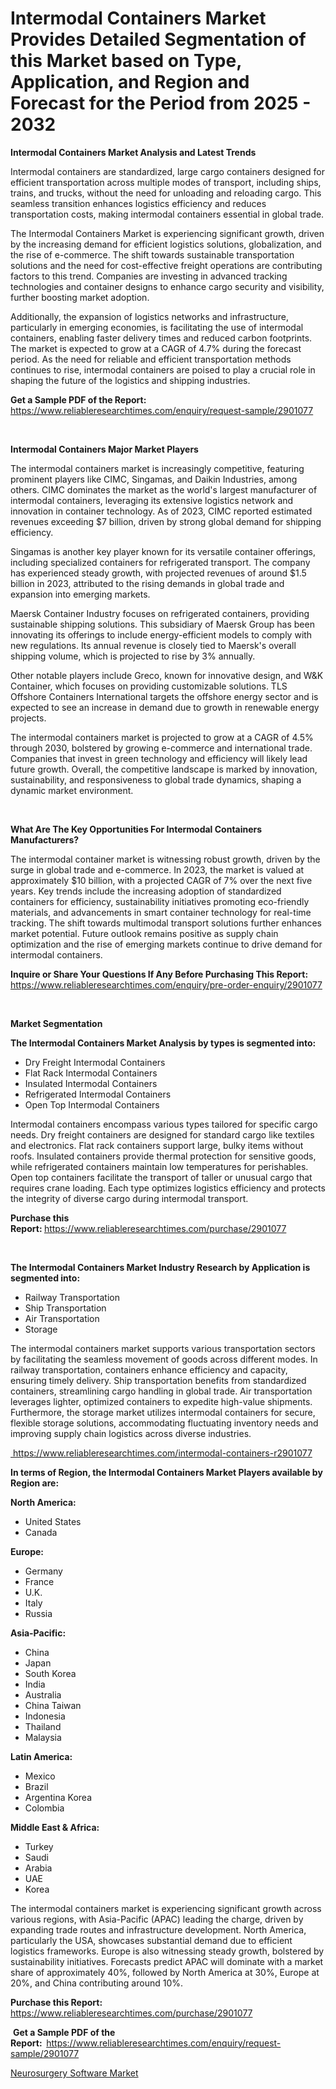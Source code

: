 <p><h1>Intermodal Containers Market Provides Detailed Segmentation of this Market based on Type, Application, and Region and Forecast for the Period from 2025 - 2032</h1></p><p><strong>Intermodal Containers Market Analysis and Latest Trends</strong></p>
<p><p>Intermodal containers are standardized, large cargo containers designed for efficient transportation across multiple modes of transport, including ships, trains, and trucks, without the need for unloading and reloading cargo. This seamless transition enhances logistics efficiency and reduces transportation costs, making intermodal containers essential in global trade.</p><p>The Intermodal Containers Market is experiencing significant growth, driven by the increasing demand for efficient logistics solutions, globalization, and the rise of e-commerce. The shift towards sustainable transportation solutions and the need for cost-effective freight operations are contributing factors to this trend. Companies are investing in advanced tracking technologies and container designs to enhance cargo security and visibility, further boosting market adoption.</p><p>Additionally, the expansion of logistics networks and infrastructure, particularly in emerging economies, is facilitating the use of intermodal containers, enabling faster delivery times and reduced carbon footprints. The market is expected to grow at a CAGR of 4.7% during the forecast period. As the need for reliable and efficient transportation methods continues to rise, intermodal containers are poised to play a crucial role in shaping the future of the logistics and shipping industries.</p></p>
<p><strong>Get a Sample PDF of the Report:&nbsp;</strong> <a href="https://www.reliableresearchtimes.com/enquiry/request-sample/2901077?utm_campaign=2210&utm_medium=2&utm_source=Github&utm_content=ia&utm_term=16032025&utm_id=intermodal-containers">https://www.reliableresearchtimes.com/enquiry/request-sample/2901077</a></p>
<p>&nbsp;</p>
<p><strong>Intermodal Containers Major Market Players</strong></p>
<p><p>The intermodal containers market is increasingly competitive, featuring prominent players like CIMC, Singamas, and Daikin Industries, among others. CIMC dominates the market as the world's largest manufacturer of intermodal containers, leveraging its extensive logistics network and innovation in container technology. As of 2023, CIMC reported estimated revenues exceeding $7 billion, driven by strong global demand for shipping efficiency.</p><p>Singamas is another key player known for its versatile container offerings, including specialized containers for refrigerated transport. The company has experienced steady growth, with projected revenues of around $1.5 billion in 2023, attributed to the rising demands in global trade and expansion into emerging markets.</p><p>Maersk Container Industry focuses on refrigerated containers, providing sustainable shipping solutions. This subsidiary of Maersk Group has been innovating its offerings to include energy-efficient models to comply with new regulations. Its annual revenue is closely tied to Maersk's overall shipping volume, which is projected to rise by 3% annually.</p><p>Other notable players include Greco, known for innovative design, and W&K Container, which focuses on providing customizable solutions. TLS Offshore Containers International targets the offshore energy sector and is expected to see an increase in demand due to growth in renewable energy projects.</p><p>The intermodal containers market is projected to grow at a CAGR of 4.5% through 2030, bolstered by growing e-commerce and international trade. Companies that invest in green technology and efficiency will likely lead future growth. Overall, the competitive landscape is marked by innovation, sustainability, and responsiveness to global trade dynamics, shaping a dynamic market environment.</p></p>
<p>&nbsp;</p>
<p><strong>What Are The Key Opportunities For Intermodal Containers Manufacturers?</strong></p>
<p><p>The intermodal container market is witnessing robust growth, driven by the surge in global trade and e-commerce. In 2023, the market is valued at approximately $10 billion, with a projected CAGR of 7% over the next five years. Key trends include the increasing adoption of standardized containers for efficiency, sustainability initiatives promoting eco-friendly materials, and advancements in smart container technology for real-time tracking. The shift towards multimodal transport solutions further enhances market potential. Future outlook remains positive as supply chain optimization and the rise of emerging markets continue to drive demand for intermodal containers.</p></p>
<p><strong>Inquire or Share Your Questions If Any Before Purchasing This Report:</strong> <a href="https://www.reliableresearchtimes.com/enquiry/pre-order-enquiry/2901077?utm_campaign=2210&utm_medium=2&utm_source=Github&utm_content=ia&utm_term=16032025&utm_id=intermodal-containers">https://www.reliableresearchtimes.com/enquiry/pre-order-enquiry/2901077</a></p>
<p>&nbsp;</p>
<p><strong>Market Segmentation</strong></p>
<p><strong>The Intermodal Containers Market Analysis by types is segmented into:</strong></p>
<p><ul><li> Dry Freight Intermodal Containers</li><li>Flat Rack Intermodal Containers</li><li>Insulated Intermodal Containers</li><li>Refrigerated Intermodal Containers</li><li>Open Top Intermodal Containers </li></ul></p>
<p><p>Intermodal containers encompass various types tailored for specific cargo needs. Dry freight containers are designed for standard cargo like textiles and electronics. Flat rack containers support large, bulky items without roofs. Insulated containers provide thermal protection for sensitive goods, while refrigerated containers maintain low temperatures for perishables. Open top containers facilitate the transport of taller or unusual cargo that requires crane loading. Each type optimizes logistics efficiency and protects the integrity of diverse cargo during intermodal transport.</p></p>
<p><strong>Purchase this Report:&nbsp;</strong><a href="https://www.reliableresearchtimes.com/purchase/2901077?utm_campaign=2210&utm_medium=2&utm_source=Github&utm_content=ia&utm_term=16032025&utm_id=intermodal-containers">https://www.reliableresearchtimes.com/purchase/2901077</a></p>
<p>&nbsp;</p>
<p><strong>The Intermodal Containers Market Industry Research by Application is segmented into:</strong></p>
<p><ul><li> Railway Transportation</li><li>Ship Transportation</li><li>Air Transportation</li><li>Storage </li></ul></p>
<p><p>The intermodal containers market supports various transportation sectors by facilitating the seamless movement of goods across different modes. In railway transportation, containers enhance efficiency and capacity, ensuring timely delivery. Ship transportation benefits from standardized containers, streamlining cargo handling in global trade. Air transportation leverages lighter, optimized containers to expedite high-value shipments. Furthermore, the storage market utilizes intermodal containers for secure, flexible storage solutions, accommodating fluctuating inventory needs and improving supply chain logistics across diverse industries.</p></p>
<p><a href="https://www.reliableresearchtimes.com/intermodal-containers-r2901077?utm_campaign=2210&utm_medium=2&utm_source=Github&utm_content=ia&utm_term=16032025&utm_id=intermodal-containers">&nbsp;https://www.reliableresearchtimes.com/intermodal-containers-r2901077</a></p>
<p><strong>In terms of Region, the Intermodal Containers Market Players available by Region are:</strong></p>
<p>
    <p> <strong> North America: </strong>
        <ul>
            <li>United States</li>
            <li>Canada</li>
        </ul>
        </p> 
    <p> <strong> Europe: </strong>
        <ul>
            <li>Germany</li>
            <li>France</li>
            <li>U.K.</li>
            <li>Italy</li>
            <li>Russia</li>
        </ul>
        </p> 
    <p> <strong> Asia-Pacific: </strong>
        <ul>
            <li>China</li>
            <li>Japan</li>
            <li>South Korea</li>
            <li>India</li>
            <li>Australia</li>
            <li>China Taiwan</li>
            <li>Indonesia</li>
            <li>Thailand</li>
            <li>Malaysia</li>
        </ul>
        </p> 
    <p> <strong> Latin America: </strong>
        <ul>
            <li>Mexico</li>
            <li>Brazil</li>
            <li>Argentina Korea</li>
            <li>Colombia</li>
        </ul>
        </p> 
    <p> <strong> Middle East & Africa: </strong>
        <ul>
            <li>Turkey</li>
            <li>Saudi</li>
            <li>Arabia</li>
            <li>UAE</li>
            <li>Korea</li>
        </ul>
    </p>
    </p>
<p><p>The intermodal containers market is experiencing significant growth across various regions, with Asia-Pacific (APAC) leading the charge, driven by expanding trade routes and infrastructure development. North America, particularly the USA, showcases substantial demand due to efficient logistics frameworks. Europe is also witnessing steady growth, bolstered by sustainability initiatives. Forecasts predict APAC will dominate with a market share of approximately 40%, followed by North America at 30%, Europe at 20%, and China contributing around 10%.</p></p>
<p><strong>Purchase this Report: </strong><a href="https://www.reliableresearchtimes.com/purchase/2901077?utm_campaign=2210&utm_medium=2&utm_source=Github&utm_content=ia&utm_term=16032025&utm_id=intermodal-containers">https://www.reliableresearchtimes.com/purchase/2901077</a></p>
<p>&nbsp;<strong>Get a Sample PDF of the Report:&nbsp;&nbsp;</strong><a href="https://www.reliableresearchtimes.com/enquiry/request-sample/2901077?utm_campaign=2210&utm_medium=2&utm_source=Github&utm_content=ia&utm_term=16032025&utm_id=intermodal-containers">https://www.reliableresearchtimes.com/enquiry/request-sample/2901077</a></p>
<p><strong></strong></p>
<p><p><a href="https://github.com/NarcisoFerry/Market-Research-Report-List-1/blob/main/neurosurgery-software-market.md?utm_campaign=2210&utm_medium=2&utm_source=Github&utm_content=ia&utm_term=16032025&utm_id=intermodal-containers">Neurosurgery Software Market</a></p></p>
